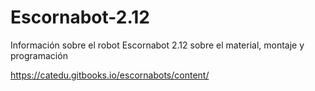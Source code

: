 # Escornabot-2.12
Información sobre el robot Escornabot 2.12 sobre el material, montaje y programación

https://catedu.gitbooks.io/escornabots/content/

